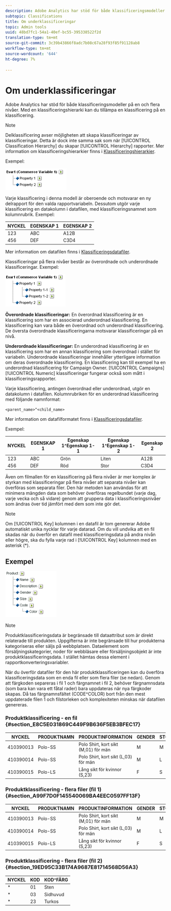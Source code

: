 ```yaml
---
description: Adobe Analytics har stöd för både klassificeringsmodeller på en och flera nivåer. Med en klassificeringshierarki kan du tillämpa en klassificering på en klassificering.
subtopic: Classifications
title: Om underklassificeringar
topic: Admin tools
uuid: 48bd7fc1-54a1-40ef-bc55-395338522f2d
translation-type: tm+mt
source-git-commit: 3c39b43866f8adc7b08c67a28f93f85f91128ab8
workflow-type: tm+mt
source-wordcount: '644'
ht-degree: 7%

---
```



# Om underklassificeringar

Adobe Analytics har stöd för både klassificeringsmodeller på en och flera nivåer. Med en klassificeringshierarki kan du tillämpa en klassificering på en klassificering.

>[!NOTE]
>
>Delklassificering avser möjligheten att skapa klassificeringar av klassificeringar. Detta är dock inte samma sak som när [!UICONTROL Classification Hierarchy] du skapar [!UICONTROL Hierarchy] rapporter. Mer information om klassificeringshierarkier finns i [Klassificeringshierarkier](/help/admin/admin/conversion-var-admin/classification-hierarchies.md).

Exempel:

![](assets/single-level-popup-C.png)

Varje klassificering i denna modell är oberoende och motsvarar en ny delrapport för den valda rapportvariabeln. Dessutom utgör varje klassificering en datakolumn i datafilen, med klassificeringsnamnet som kolumnrubrik. Exempel:

| NYCKEL | EGENSKAP 1 | EGENSKAP 2 |
|---|---|---|
| 123 | ABC | A12B |
| 456 | DEF | C3D4 |

Mer information om datafilen finns i [Klassificeringsdatafiler](/help/components/classifications/importer/c-saint-data-files.md).

Klassificeringar på flera nivåer består av överordnade och underordnade klassificeringar. Exempel:

![](assets/Multi-Level-Class-popup.png)

**Överordnade klassificeringar:** En överordnad klassificering är en klassificering som har en associerad underordnad klassificering. En klassificering kan vara både en överordnad och underordnad klassificering. De översta överordnade klassificeringarna motsvarar klassificeringar på en nivå.

**Underordnade klassificeringar:** En underordnad klassificering är en klassificering som har en annan klassificering som överordnad i stället för variabeln. Underordnade klassificeringar innehåller ytterligare information om deras överordnade klassificering. En klassificering kan till exempel ha en underordnad klassificering för Campaign Owner. [!UICONTROL Campaigns] [!UICONTROL Numeric] klassificeringar fungerar också som mått i klassificeringsrapporter.

Varje klassificering, antingen överordnad eller underordnad, utgör en datakolumn i datafilen. Kolumnrubriken för en underordnad klassificering med följande namnformat:

`<parent_name>^<child_name>`

Mer information om datafilformatet finns i [Klassificeringsdatafiler](/help/components/classifications/importer/c-saint-data-files.md).

Exempel:

| NYCKEL | EGENSKAP 1 | Egenskap 1^Egenskap 1-1 | Egenskap 1^Egenskap 1-2 | Egenskap 2 |
|---|---|---|---|---|
| 123 | ABC | Grön | Liten | A12B |
| 456 | DEF | Röd | Stor | C3D4 |

Även om filmallen för en klassificering på flera nivåer är mer komplex är styrkan med klassificeringar på flera nivåer att separata nivåer kan överföras som separata filer. Den här metoden kan användas för att minimera mängden data som behöver överföras regelbundet (varje dag, varje vecka och så vidare) genom att gruppera data i klassificeringsnivåer som ändras över tid jämfört med dem som inte gör det.

>[!NOTE]
>
>Om [!UICONTROL Key] kolumnen i en datafil är tom genererar Adobe automatiskt unika nycklar för varje datarad. Om du vill undvika att en fil skadas när du överför en datafil med klassificeringsdata på andra nivån eller högre, ska du fylla varje rad i [!UICONTROL Key] kolumnen med en asterisk (*).

## Exempel

![](assets/sample-product-classifications.png)

>[!NOTE]
>
>Produktklassificeringsdata är begränsade till dataattribut som är direkt relaterade till produkten. Uppgifterna är inte begränsade till hur produkterna kategoriseras eller säljs på webbplatsen. Dataelement som försäljningskategorier, noder för webbläsare eller försäljningsobjekt är inte produktklassificeringsdata. I stället hämtas dessa element i rapportkonverteringsvariabler.

När du överför datafiler för den här produktklassificeringen kan du överföra klassificeringsdata som en enda fil eller som flera filer (se nedan). Genom att färgkoden separeras i fil 1 och färgnamnet i fil 2, behöver färgnamnsdata (som bara kan vara ett fåtal rader) bara uppdateras när nya färgkoder skapas. Då tas färgnamnsfältet (CODE^COLOR) bort från den mest uppdaterade filen 1 och filstorleken och komplexiteten minskas när datafilen genereras.

### Produktklassificering - en fil {#section_E8C5E031869C449F9B636F5EB3BFEC17}

| NYCKEL | PRODUKTNAMN | PRODUKTINFORMATION | GENDER | STORLEK | KOD | KOD^FÄRG |
|---|---|---|---|---|---|---|
| 410390013 | Polo-SS | Polo Shirt, kort sikt (M,01) för män | M | M | 01 | Sten |
| 410390014 | Polo-SS | Polo Shirt, kort sikt (L,03) för män | M | L | 03 | Sidhuvud |
| 410390015 | Polo-LS | Lång sikt för kvinnor (S,23) | F | S | 23 | Turkos |

### Produktklassificering - flera filer (fil 1) {#section_A99F7D0F145540069BA4EEC0597FF13F}

| NYCKEL | PRODUKTNAMN | PRODUKTINFORMATION | GENDER | STORLEK | KOD |
|---|---|---|---|---|---|
| 410390013 | Polo-SS | Polo Shirt, kort sikt (M,01) för män | M | M | 01 |
| 410390014 | Polo-SS | Polo Shirt, kort sikt (L,03) för män | M | L | 03 |
| 410390015 | Polo-LS | Lång sikt för kvinnor (S,23) | F | S | 23 |

### Produktklassificering - flera filer (fil 2) {#section_19ED95C33B174A9687E81714568D56A3}

| NYCKEL | KOD | KOD^FÄRG |
|---|---|---|
| * | 01 | Sten |
| * | 03 | Sidhuvud |
| * | 23 | Turkos |
